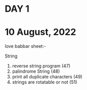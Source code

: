 # DAY 1
# 10 August, 2022

love babbar sheet:-

String
1. reverse string program (47)		
2. palindrome String (48)
3. print all duplicate characters (49)
4. strings are rotatable or not (51)

